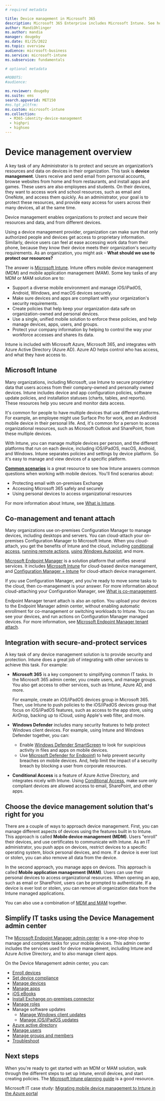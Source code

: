 ```yaml
---
# required metadata

title: Device management in Microsoft 365
description: Microsoft 365 Enterprise includes Microsoft Intune. See how Intune provides mobile device management and mobile application management for your organization. Read common scenarios, and use Intune to deploy Microsoft 365 in your environment. 
author: MandiOhlinger 
ms.author: mandia 
manager: dougeby 
ms.date: 01/25/2022
ms.topic: overview 
audience: microsoft-business
ms.service: microsoft-intune
ms.subservice: fundamentals

# optional metadata

#ROBOTS:
#audience:

ms.reviewer: dougeby
ms.suite: ems
search.appverid: MET150
#ms.tgt_pltfrm:
ms.custom: microsoft-intune
ms.collection: 
  - M365-identity-device-management
  - highpri
  - highseo
---
```


# Device management overview

A key task of any Administrator is to protect and secure an organization’s resources and data on devices in their organization. This task is **device management**. Users receive and send email from personal accounts, browse websites from home and from restaurants, and install apps and games. These users are also employees and students. On their devices, they want to access work and school resources, such as email and OneNote, and access them quickly. As an administrator, your goal is to protect these resources, and provide easy access for users across their many devices, all at the same time.

Device management enables organizations to protect and secure their resources and data, and from different devices.

Using a device management provider, organization can make sure that only authorized people and devices get access to proprietary information. Similarly, device users can feel at ease accessing work data from their phone, because they know their device meets their organization's security requirements. As an organization, you might ask - **What should we use to protect our resources?**

The answer is [Microsoft Intune](what-is-intune.md). Intune offers mobile device management (MDM) and mobile application management (MAM). Some key tasks of any MDM or MAM solution are to:

- Support a diverse mobile environment and manage iOS/iPadOS, Android, Windows, and macOS devices securely.
- Make sure devices and apps are compliant with your organization's security requirements.
- Create policies that help keep your organization data safe on organization-owned and personal devices.
- Use a single, unified mobile solution to enforce these policies, and help manage devices, apps, users, and groups.
- Protect your company information by helping to control the way your workforce accesses and shares its data.

Intune is included with Microsoft Azure, Microsoft 365, and integrates with Azure Active Directory (Azure AD). Azure AD helps control who has access, and what they have access to.

## Microsoft Intune 

Many organizations, including Microsoft, use Intune to secure proprietary data that users access from their company-owned and personally owned devices. Intune includes device and app configuration policies, software update policies, and installation statuses (charts, tables, and reports). These resources help you secure and monitor data access.

It's common for people to have multiple devices that use different platforms. For example, an employee might use Surface Pro for work, and an Android mobile device in their personal life. And, it's common for a person to access organizational resources, such as Microsoft Outlook and SharePoint, from these multiple devices.

With Intune, you can manage multiple devices per person, and the different platforms that run on each device, including iOS/iPadOS, macOS, Android, and Windows. Intune separates policies and settings by device platform. So it's easy to manage and view devices of a specific platform.

**[Common scenarios](common-scenarios.md)** is a great resource to see how Intune answers common questions when working with mobile devices. You'll find scenarios about:  

- Protecting email with on-premises Exchange
- Accessing Microsoft 365 safely and securely
- Using personal devices to access organizational resources

For more information about Intune, see [What is Intune](what-is-intune.md).

## Co-management and tenant attach

Many organizations use on-premises Configuration Manager to manage devices, including desktops and servers. You can cloud-attach your on-premises Configuration Manager to Microsoft Intune. When you cloud-attach, you get the benefits of Intune and the cloud, including [conditional access](../../configmgr/comanage/quickstart-conditional-access.md), [running remote actions](../../configmgr/comanage/quickstart-remote-actions.md), [using Windows Autopilot](../../configmgr/comanage/quickstart-autopilot.md), and more.

[Microsoft Endpoint Manager](../../endpoint-manager-overview.md) is a solution platform that unifies several services. It includes [Microsoft Intune](what-is-intune.md) for cloud-based device management, and [Configuration Manager + Intune](../../configmgr/comanage/overview.md) for cloud-attach device management.

If you use Configuration Manager, and you're ready to move some tasks to the cloud, then co-management is your answer. For more information about cloud-attaching your Configuration Manager, see [What is co-management](../../configmgr/comanage/overview.md).

Endpoint Manager tenant attach is also an option. You upload your devices to the Endpoint Manager admin center, without enabling automatic enrollment for co-management or switching workloads to Intune. You can see your devices, and run actions on Configuration Manager managed devices. For more information, see [Microsoft Endpoint Manager tenant attach](../../configmgr/tenant-attach/device-sync-actions.md).

## Integration with secure-and-protect services

A key task of any device management solution is to provide security and protection. Intune does a great job of integrating with other services to achieve this task. For example:

- **Microsoft 365** is a key component to simplifying common IT tasks. In the Microsoft 365 admin center, you create users, and manage groups. You also get access to other services, such as Intune, Azure AD, and more.

  For example, create an iOS/iPadOS devices group in Microsoft 365. Then, use Intune to push policies to the iOS/iPadOS devices group that focus on iOS/iPadOS features, such as access to the app store, using AirDrop, backing up to iCloud, using Apple's web filter, and more.

- **Windows Defender** includes many security features to help protect Windows client devices. For example, using Intune and Windows Defender together, you can:

  - Enable [Windows Defender SmartScreen](../protect/endpoint-protection-windows-10.md) to look for suspicious activity in files and apps on mobile devices.
  - Use [Microsoft Defender for Endpoint)](../protect/advanced-threat-protection.md) to help prevent security breaches on mobile devices. And, help limit the impact of a security breach by blocking a user from corporate resources.

- **Conditional Access** is a feature of Azure Active Directory, and integrates nicely with Intune. Using [Conditional Access](../protect/conditional-access.md), make sure only compliant devices are allowed access to email, SharePoint, and other apps.

## Choose the device management solution that's right for you

There are a couple of ways to approach device management. First, you can manage different aspects of devices using the features built in to Intune. This approach is called **Mobile device management (MDM)**. Users "enroll" their devices, and use certificates to communicate with Intune. As an IT administrator, you push apps on devices, restrict devices to a specific operating system, block personal devices, and more. If a device is ever lost or stolen, you can also remove all data from the device.

In the second approach, you manage apps on devices. This approach is called **Mobile application management (MAM)**. Users can use their personal devices to access organizational resources. When opening an app, such as email or SharePoint, users can be prompted to authenticate. If a device is ever lost or stolen, you can remove all organization data from the Intune managed applications.

You can also use a combination of [MDM and MAM](byod-technology-decisions.md) together.

## Simplify IT tasks using the Device Management admin center

The [Microsoft Endpoint Manager admin center](https://go.microsoft.com/fwlink/?linkid=2109431) is a one-stop shop to manage and complete tasks for your mobile devices. This admin center includes the services used for device management, including Intune and Azure Active Directory, and to also manage client apps.

On the Device Management admin center, you can:

- [Enroll devices](../enrollment/device-enrollment.md)
- [Set device compliance](../protect/device-compliance-get-started.md)
- [Manage devices](../remote-actions/device-management.md)
- [Manage apps](../apps/app-management.md)  
- [iOS eBooks](../apps/vpp-ebooks-ios.md)  
- [Install Exchange on-premises connector](../protect/exchange-connector-install.md)  
- [Manage roles](role-based-access-control.md)  
- Manage software updates
  - [Manage Windows client updates](../protect/windows-update-for-business-configure.md)  
  - [Manage iOS/iPadOS updates](../protect/software-updates-ios.md)  
- [Azure active directory](/azure/active-directory)  
- [Manage users](/azure/active-directory/fundamentals/add-users-azure-active-directory)
- [Manage groups and members](/azure/active-directory/fundamentals/active-directory-manage-groups)
- [Troubleshoot](help-desk-operators.md)

## Next steps

When you're ready to get started with an MDM or MAM solution, walk through the different steps to set up Intune, enroll devices, and start creating policies. The [Microsoft Intune planning guide](intune-planning-guide.md) is a good resource.

Microsoft IT case study: [Migrating mobile device management to Intune in the Azure portal](https://www.microsoft.com/itshowcase/Article/Content/1042/Migrating-mobile-device-management-to-Intune-in-the-Azure-portal)

